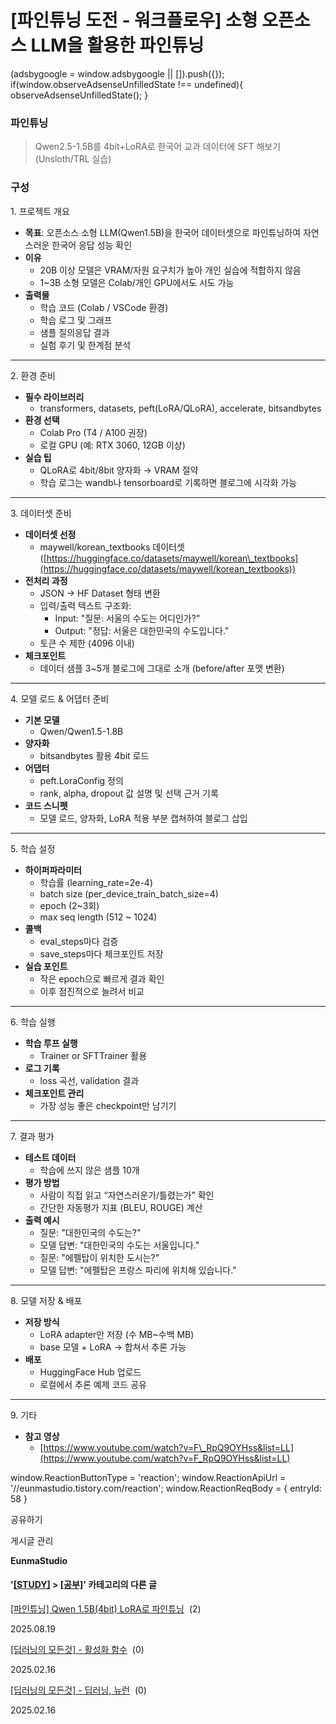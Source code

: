 
# [파인튜닝 도전 - 워크플로우]  소형 오픈소스 LLM을 활용한 파인튜닝

(adsbygoogle = window.adsbygoogle || \[\]).push({}); if(window.observeAdsenseUnfilledState !== undefined){ observeAdsenseUnfilledState(); }

### 파인튜닝 

> Qwen2.5-1.5B를 4bit+LoRA로 한국어 교과 데이터에 SFT 해보기 (Unsloth/TRL 실습)

### 구성

1\. 프로젝트 개요

*   **목표**: 오픈소스 소형 LLM(Qwen1.5B)을 한국어 데이터셋으로 파인튜닝하여 자연스러운 한국어 응답 성능 확인
*   **이유**
    *   20B 이상 모델은 VRAM/자원 요구치가 높아 개인 실습에 적합하지 않음
    *   1~3B 소형 모델은 Colab/개인 GPU에서도 시도 가능
*   **출력물**
    *   학습 코드 (Colab / VSCode 환경)
    *   학습 로그 및 그래프
    *   샘플 질의응답 결과
    *   실험 후기 및 한계점 분석

* * *

2\. 환경 준비

*   **필수 라이브러리**
    *   transformers, datasets, peft(LoRA/QLoRA), accelerate, bitsandbytes
*   **환경 선택**
    *   Colab Pro (T4 / A100 권장)
    *   로컬 GPU (예: RTX 3060, 12GB 이상)
*   **실습 팁**
    *   QLoRA로 4bit/8bit 양자화 → VRAM 절약
    *   학습 로그는 wandb나 tensorboard로 기록하면 블로그에 시각화 가능

* * *

3\. 데이터셋 준비

*   **데이터셋 선정**
    *   maywell/korean\_textbooks 데이터셋 ([https://huggingface.co/datasets/maywell/korean\_textbooks](https://huggingface.co/datasets/maywell/korean_textbooks))
*   **전처리 과정**
    *   JSON → HF Dataset 형태 변환
    *   입력/출력 텍스트 구조화:
        *   Input: "질문: 서울의 수도는 어디인가?"
        *   Output: "정답: 서울은 대한민국의 수도입니다."
    *   토큰 수 제한 (4096 이내)
*   **체크포인트**
    *   데이터 샘플 3~5개 블로그에 그대로 소개 (before/after 포맷 변환)

* * *

4\. 모델 로드 & 어댑터 준비

*   **기본 모델**
    *   Qwen/Qwen1.5-1.8B
*   **양자화**
    *   bitsandbytes 활용 4bit 로드
*   **어댑터**
    *   peft.LoraConfig 정의
    *   rank, alpha, dropout 값 설명 및 선택 근거 기록
*   **코드 스니펫**
    *   모델 로드, 양자화, LoRA 적용 부분 캡쳐하여 블로그 삽입

* * *

5\. 학습 설정

*   **하이퍼파라미터**
    *   학습률 (learning\_rate=2e-4)
    *   batch size (per\_device\_train\_batch\_size=4)
    *   epoch (2~3회)
    *   max seq length (512 ~ 1024)
*   **콜백**
    *   eval\_steps마다 검증
    *   save\_steps마다 체크포인트 저장
*   **실습 포인트**
    *   작은 epoch으로 빠르게 결과 확인
    *   이후 점진적으로 늘려서 비교

* * *

6\. 학습 실행

*   **학습 루프 실행**
    *   Trainer or SFTTrainer 활용
*   **로그 기록**
    *   loss 곡선, validation 결과
*   **체크포인트 관리**
    *   가장 성능 좋은 checkpoint만 남기기

* * *

7\. 결과 평가

*   **테스트 데이터**
    *   학습에 쓰지 않은 샘플 10개
*   **평가 방법**
    *   사람이 직접 읽고 “자연스러운가/틀렸는가” 확인
    *   간단한 자동평가 지표 (BLEU, ROUGE) 계산
*   **출력 예시**
    *   질문: "대한민국의 수도는?"
    *   모델 답변: "대한민국의 수도는 서울입니다." 
    *   질문: "에펠탑이 위치한 도시는?"
    *   모델 답변: "에펠탑은 프랑스 파리에 위치해 있습니다." 

* * *

8\. 모델 저장 & 배포

*   **저장 방식**
    *   LoRA adapter만 저장 (수 MB~수백 MB)
    *   base 모델 + LoRA → 합쳐서 추론 가능
*   **배포**
    *   HuggingFace Hub 업로드
    *   로컬에서 추론 예제 코드 공유

* * *

9\. 기타

*   **참고 영상**
    *   [https://www.youtube.com/watch?v=F\_RpQ9OYHss&list=LL](https://www.youtube.com/watch?v=F_RpQ9OYHss&list=LL)

window.ReactionButtonType = 'reaction'; window.ReactionApiUrl = '//eunmastudio.tistory.com/reaction'; window.ReactionReqBody = { entryId: 58 }

공유하기

게시글 관리

**EunmaStudio**

#### '[\[STUDY\]](/category/%5BSTUDY%5D) > [\[공부\]](/category/%5BSTUDY%5D/%5B%EA%B3%B5%EB%B6%80%5D)' 카테고리의 다른 글

[\[파인튜닝\] Qwen 1.5B(4bit) LoRA로 파인튜닝](/59)  (2)

2025.08.19

[\[딥러닝의 모든것\] - 활성화 함수](/54)  (0)

2025.02.16

[\[딥러닝의 모든것\] - 딥러닝, 뉴런](/53)  (0)

2025.02.16
            